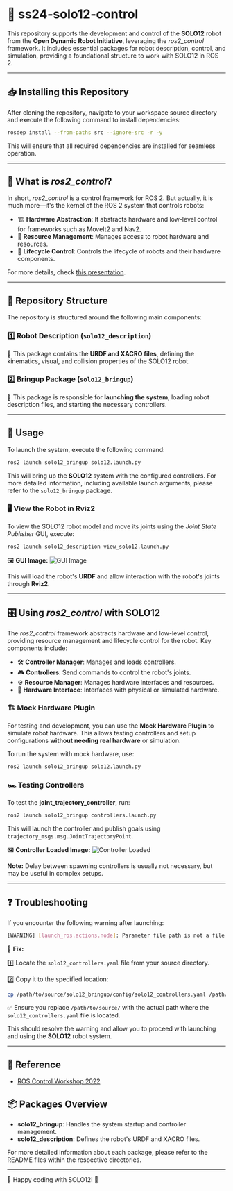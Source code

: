 # 🚀 ss24-solo12-control

This repository supports the development and control of the **SOLO12** robot from the **Open Dynamic Robot Initiative**, leveraging the *ros2_control* framework. It includes essential packages for robot description, control, and simulation, providing a foundational structure to work with SOLO12 in ROS 2.

---

## 📥 Installing this Repository

After cloning the repository, navigate to your workspace source directory and execute the following command to install dependencies:

```bash
rosdep install --from-paths src --ignore-src -r -y
```

This will ensure that all required dependencies are installed for seamless operation.

---

## 🤖 What is *ros2_control*?

In short, *ros2_control* is a control framework for ROS 2. But actually, it is much more—it's the kernel of the ROS 2 system that controls robots:

- 🏗 **Hardware Abstraction**: It abstracts hardware and low-level control for frameworks such as MoveIt2 and Nav2.
- 🔄 **Resource Management**: Manages access to robot hardware and resources.
- 📜 **Lifecycle Control**: Controls the lifecycle of robots and their hardware components.

For more details, check [this presentation](https://control.ros.org/master/doc/resources/resources.html#ros-world-2021).

---

## 📂 Repository Structure

The repository is structured around the following main components:

### 1️⃣ Robot Description (`solo12_description`)
📌 This package contains the **URDF and XACRO files**, defining the kinematics, visual, and collision properties of the SOLO12 robot.

### 2️⃣ Bringup Package (`solo12_bringup`)
📌 This package is responsible for **launching the system**, loading robot description files, and starting the necessary controllers.

---

## 🚀 Usage

To launch the system, execute the following command:

```bash
ros2 launch solo12_bringup solo12.launch.py
```

This will bring up the **SOLO12** system with the configured controllers. For more detailed information, including available launch arguments, please refer to the `solo12_bringup` package.

### 🖥 View the Robot in Rviz2

To view the SOLO12 robot model and move its joints using the *Joint State Publisher* GUI, execute:

```bash
ros2 launch solo12_description view_solo12.launch.py
```

🖼️ **GUI Image:**
![GUI Image](path/to/gui_image.png)

This will load the robot's **URDF** and allow interaction with the robot's joints through **Rviz2**.

---

## 🎛️ Using *ros2_control* with SOLO12

The *ros2_control* framework abstracts hardware and low-level control, providing resource management and lifecycle control for the robot. Key components include:

- 🛠 **Controller Manager**: Manages and loads controllers.
- 🎮 **Controllers**: Send commands to control the robot's joints.
- ⚙ **Resource Manager**: Manages hardware interfaces and resources.
- 🔌 **Hardware Interface**: Interfaces with physical or simulated hardware.

### 🏗 Mock Hardware Plugin

For testing and development, you can use the **Mock Hardware Plugin** to simulate robot hardware. This allows testing controllers and setup configurations **without needing real hardware** or simulation.

To run the system with mock hardware, use:

```bash
ros2 launch solo12_bringup solo12.launch.py
```

### 🏎️ Testing Controllers

To test the **joint_trajectory_controller**, run:

```bash
ros2 launch solo12_bringup controllers.launch.py
```

This will launch the controller and publish goals using `trajectory_msgs.msg.JointTrajectoryPoint`.

🖼️ **Controller Loaded Image:**
![Controller Loaded](path/to/controller_loaded_image.png)

**Note:** Delay between spawning controllers is usually not necessary, but may be useful in complex setups.

---

## ❓ Troubleshooting

If you encounter the following warning after launching:

```bash
[WARNING] [launch_ros.actions.node]: Parameter file path is not a file: /path/to/source/install/solo12_bringup/share/solo12_bringup/config/solo12_controllers.yaml
```

🔧 **Fix:**

1️⃣ Locate the `solo12_controllers.yaml` file from your source directory.

2️⃣ Copy it to the specified location:

```bash
cp /path/to/source/solo12_bringup/config/solo12_controllers.yaml /path/to/source/install/solo12_bringup/share/solo12_bringup/config/
```

✅ Ensure you replace `/path/to/source/` with the actual path where the `solo12_controllers.yaml` file is located.

This should resolve the warning and allow you to proceed with launching and using the **SOLO12** robot system.

---

## 🔗 Reference

- [ROS Control Workshop 2022](https://github.com/ros-controls/roscon2022_workshop)

## 📦 Packages Overview

- **solo12_bringup**: Handles the system startup and controller management.
- **solo12_description**: Defines the robot's URDF and XACRO files.

For more detailed information about each package, please refer to the README files within the respective directories.

---

🚀 Happy coding with SOLO12! 🎉


